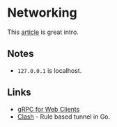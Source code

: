 # Networking

This [article](http://sircmpwn.github.io/2016/12/06/A-broad-intro-to-networking.html) is great intro.

## Notes

- `127.0.0.1` is localhost.

## Links
- [gRPC for Web Clients](https://github.com/grpc/grpc-web#readme)
- [Clash](https://github.com/Dreamacro/clash) - Rule based tunnel in Go.